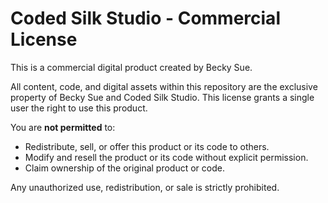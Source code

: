 # Coded Silk Studio - Commercial License

This is a commercial digital product created by Becky Sue.

All content, code, and digital assets within this repository are the exclusive property of Becky Sue and Coded Silk Studio. This license grants a single user the right to use this product.

You are **not permitted** to:
- Redistribute, sell, or offer this product or its code to others.
- Modify and resell the product or its code without explicit permission.
- Claim ownership of the original product or code.

Any unauthorized use, redistribution, or sale is strictly prohibited.
